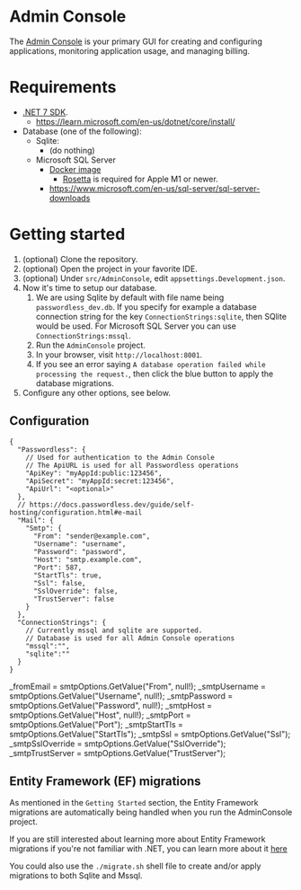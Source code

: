 # Admin Console

The [Admin Console](https://admin.passwordless.dev/) is your primary GUI for creating and configuring applications, monitoring application usage, and managing billing.

# Requirements

- [.NET 7 SDK](https://dotnet.microsoft.com/en-us/download).
   - https://learn.microsoft.com/en-us/dotnet/core/install/
- Database (one of the following):
   - Sqlite:
      - (do nothing)
   - Microsoft SQL Server
      - [Docker image](https://hub.docker.com/_/microsoft-mssql-server)
         - [Rosetta](https://support.apple.com/en-us/HT211861) is required for Apple M1 or newer.
      - https://www.microsoft.com/en-us/sql-server/sql-server-downloads

# Getting started

1. (optional) Clone the repository.
2. (optional) Open the project in your favorite IDE.
3. (optional) Under `src/AdminConsole`, edit `appsettings.Development.json`.
4. Now it's time to setup our database.
   1. We are using Sqlite by default with file name being `passwordless_dev.db`. If you specify for example a database connection string for the key `ConnectionStrings:sqlite`, then SQlite would be used. For Microsoft SQL Server you can use `ConnectionStrings:mssql`.
   2. Run the `AdminConsole` project.
   3. In your browser, visit `http://localhost:8001`.
   4. If you see an error saying `A database operation failed while processing the request.`, then click the blue button to apply the database migrations.
5. Configure any other options, see below.

## Configuration

```json5
{
  "Passwordless": {
    // Used for authentication to the Admin Console
    // The ApiURL is used for all Passwordless operations
    "ApiKey": "myAppId:public:123456",
    "ApiSecret": "myAppId:secret:123456",
    "ApiUrl": "<optional>"
  },
  // https://docs.passwordless.dev/guide/self-hosting/configuration.html#e-mail
  "Mail": {
    "Smtp": {
      "From": "sender@example.com",
      "Username": "username",
      "Password": "password",
      "Host": "smtp.example.com",
      "Port": 587,
      "StartTls": true,
      "Ssl": false,
      "SslOverride": false,
      "TrustServer": false
    }
  },
  "ConnectionStrings": {
    // Currently mssql and sqlite are supported.
    // Database is used for all Admin Console operations
    "mssql":"",
    "sqlite":""
  }
}
```

_fromEmail = smtpOptions.GetValue<string>("From", null!);
_smtpUsername = smtpOptions.GetValue<string>("Username", null!);
_smtpPassword = smtpOptions.GetValue<string>("Password", null!);
_smtpHost = smtpOptions.GetValue<string>("Host", null!);
_smtpPort = smtpOptions.GetValue<int>("Port");
_smtpStartTls = smtpOptions.GetValue<bool>("StartTls");
_smtpSsl = smtpOptions.GetValue<bool>("Ssl");
_smtpSslOverride = smtpOptions.GetValue<bool>("SslOverride");
_smtpTrustServer = smtpOptions.GetValue<bool>("TrustServer");

## Entity Framework (EF) migrations
As mentioned in the `Getting Started` section, the Entity Framework migrations are automatically being handled when you run the AdminConsole project.

If you are still interested about learning more about Entity Framework migrations if you're not familiar with .NET, you can learn more about it [here](https://learn.microsoft.com/en-us/ef/core/managing-schemas/migrations/applying?tabs=dotnet-core-cli)

You could also use the `./migrate.sh` shell file to create and/or apply migrations to both Sqlite and Mssql.
